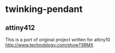 # twinking-pendant
## attiny412
This is a port of original project written for attiny10 http://www.technoblogy.com/show?3RMX
